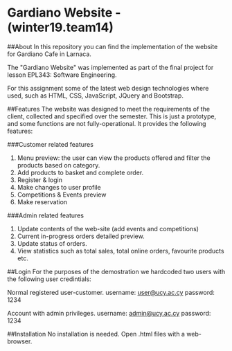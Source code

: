 # Gardiano Website - (winter19.team14) 

##About
In this repository you can find the implementation of the website for Gardiano Cafe in Larnaca. 

The "Gardiano Website" was implemented as part of the final project for lesson EPL343: Software Engineering.

For this assignment some of the latest web design technologies where used, such as HTML, CSS, JavaScript, JQuery and Bootstrap.

##Features
The website was designed to meet the requirements of the client, collected and specified over the semester. This is just a prototype, and some functions are not fully-operational. It provides the following features:

###Customer related features
1. Menu preview: the user can view the products offered and filter the products based on category.
2. Add products to basket and complete order.
3. Register & login
4. Make changes to user profile
5. Competitions & Events preview
6. Make reservation

###Admin related features
1. Update contents of the web-site (add events and competitions)
2. Current in-progress orders detailed preview.
3. Update status of orders.
4. View statistics such as total sales, total online orders, favourite products etc.

##Login
For the purposes of the demostration we hardcoded two users with the following user credintials:

Normal registered user-customer.
username: user@ucy.ac.cy
password: 1234

Account with admin privileges.
username: admin@ucy.ac.cy
password: 1234

##Installation
No installation is needed. Open .html files with a web-browser.
